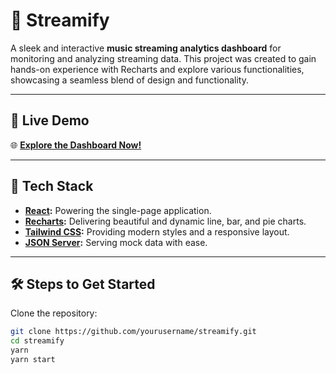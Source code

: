 # 🎵 Streamify  

A sleek and interactive **music streaming analytics dashboard** for monitoring and analyzing streaming data. This project was created to gain hands-on experience with Recharts and explore various functionalities, showcasing a seamless blend of design and functionality.

---

## 🚀 Live Demo  

🌐 **[Explore the Dashboard Now!](https://steamify-analytics.netlify.app/)**  

---

## 🔧 Tech Stack  

- **[React](https://reactjs.org/):** Powering the single-page application.  
- **[Recharts](https://recharts.org/):** Delivering beautiful and dynamic line, bar, and pie charts.  
- **[Tailwind CSS](https://tailwindcss.com/):** Providing modern styles and a responsive layout.  
- **[JSON Server](https://miragejs.com/):** Serving mock data with ease.  

---

## 🛠️ Steps to Get Started  

Clone the repository:  
   ```bash
   git clone https://github.com/yourusername/streamify.git
   cd streamify
   yarn
   yarn start
